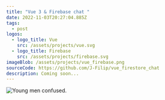 ```yaml
---
title: "Vue 3 & Firebase chat "
date: 2022-11-03T20:27:04.885Z
tags:
  - post
logos:
  - logo_title: Vue
    src: /assets/projects/vue.svg
  - logo_title: Firebase
    src: /assets/projects/firebase.svg
imageBlob: /assets/projects/vue_firebase.png
sourceCode: https://github.com/J-Filip/vue_firestore_chat
description: Coming soon...
---
```

![Young men confused.](https://media.giphy.com/media/g01ZnwAUvutuK8GIQn/giphy.gif)